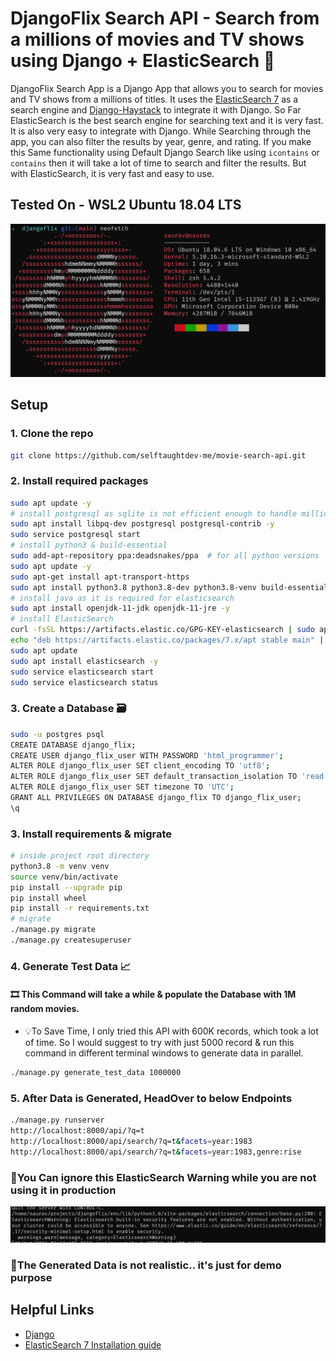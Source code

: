 # DjangoFlix Search API - Search from a millions of movies and TV shows using Django + ElasticSearch 🚀

DjangoFlix Search App is a Django App that allows you to search for movies and TV shows from a millions of titles. It uses the [ElasticSearch 7](https://www.elastic.co/) as a search engine and [Django-Haystack](https://django-haystack.readthedocs.io/en/latest/) to integrate it with Django. So Far ElasticSearch is the best search engine for searching text and it is very fast. It is also very easy to integrate with Django. While Searching through the app, you can also filter the results by year, genre, and rating. If you make this Same functionality using
Default Django Search like using `icontains` or `contains` then it will take a lot of time to search and filter the results. But with ElasticSearch, it is very fast and easy to use.

## Tested On - WSL2 Ubuntu 18.04 LTS

![Ubuntu](./assets/images/ubuntu.png)

## Setup

### 1. Clone the repo

```bash
git clone https://github.com/selftaughtdev-me/movie-search-api.git
```

### 2. Install required packages

```bash
sudo apt update -y
# install postgresql as sqlite is not efficient enough to handle millions of records
sudo apt install libpq-dev postgresql postgresql-contrib -y
sudo service postgresql start
# install python3 & build-essential
sudo add-apt-repository ppa:deadsnakes/ppa  # for all python versions
sudo apt update -y
sudo apt-get install apt-transport-https
sudo apt install python3.8 python3.8-dev python3.8-venv build-essential -y
# install java as it is required for elasticsearch
sudo apt install openjdk-11-jdk openjdk-11-jre -y
# install ElasticSearch
curl -fsSL https://artifacts.elastic.co/GPG-KEY-elasticsearch | sudo apt-key add -
echo "deb https://artifacts.elastic.co/packages/7.x/apt stable main" | sudo tee -a /etc/apt/sources.list.d/elastic-7.x.list
sudo apt update
sudo apt install elasticsearch -y
sudo service elasticsearch start
sudo service elasticsearch status
```

### 3. Create a Database 🗃️

```bash
sudo -u postgres psql
CREATE DATABASE django_flix;
CREATE USER django_flix_user WITH PASSWORD 'html_programmer';
ALTER ROLE django_flix_user SET client_encoding TO 'utf8';
ALTER ROLE django_flix_user SET default_transaction_isolation TO 'read committed';
ALTER ROLE django_flix_user SET timezone TO 'UTC';
GRANT ALL PRIVILEGES ON DATABASE django_flix TO django_flix_user;
\q
```

### 3. Install requirements & migrate

```bash
# inside project root directory
python3.8 -m venv venv
source venv/bin/activate
pip install --upgrade pip
pip install wheel
pip install -r requirements.txt
# migrate
./manage.py migrate
./manage.py createsuperuser
```

### 4. Generate Test Data 📈

#### 🎞️ This Command will take a while & populate the Database with 1M random movies.

- 💡To Save Time, I only tried this API with 600K records, which took a lot of time. So I would suggest to try with just 5000 record & run this command in different terminal windows to generate data in parallel.

```bash
./manage.py generate_test_data 1000000
```

### 5. After Data is Generated, HeadOver to below Endpoints

```bash
./manage.py runserver
http://localhost:8000/api/?q=t
http://localhost:8000/api/search/?q=t&facets=year:1983
http://localhost:8000/api/search/?q=t&facets=year:1983,genre:rise
```

### 📌You Can ignore this ElasticSearch Warning while you are not using it in production

![ElasticSearch Warning](./assets/images/warning.png)

### 📌The Generated Data is not realistic.. it's just for demo purpose

## Helpful Links

- [Django](https://www.djangoproject.com/)
- [ElasticSearch 7 Installation guide](https://www.digitalocean.com/community/tutorials/how-to-install-and-configure-elasticsearch-on-ubuntu-20-04)

